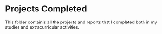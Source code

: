 # Projects Completed
This folder containis all the projects and reports that I completed both in my studies and extracurricular activities.
